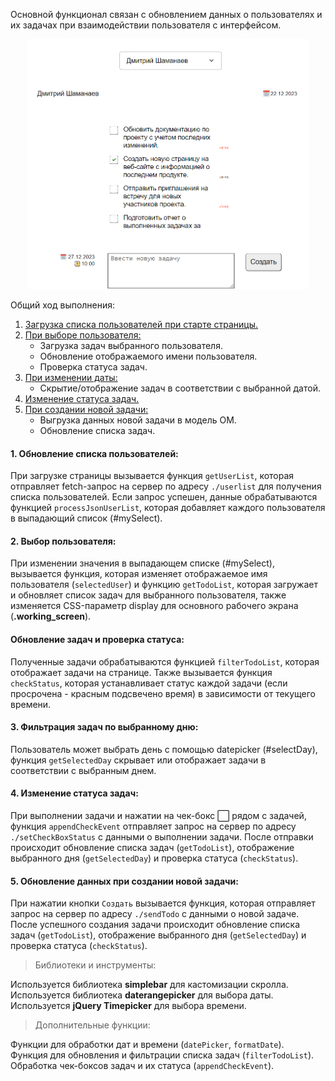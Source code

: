Основной функционал связан с обновлением данных о пользователях и их задачах при взаимодействии пользователя с интерфейсом.
<div align="center">
    <img src="https://github.com/DmitriiSham/TODO/blob/e7e97049153eb19ef779498924a79784fac7387c/%D0%94%D0%BE%D0%BA%D1%83%D0%BC%D0%B5%D0%BD%D1%82%D0%B0%D1%86%D0%B8%D1%8F/working_screen.png" height="400">
</div>

Общий ход выполнения:

1. [Загрузка списка пользователей при старте страницы.](#title1)
2. [При выборе пользователя:](#title2)
    - Загрузка задач выбранного пользователя.
    - Обновление отображаемого имени пользователя.
    - Проверка статуса задач.
3. [При изменении даты:](#title3)
    - Скрытие/отображение задач в соответствии с выбранной датой.
4. [Изменение статуса задач.](#title4)
5. [При создании новой задачи:](#title5)
    - Выгрузка данных новой задачи в модель ОМ.
    - Обновление списка задач.

#### <a id="title1">1. Обновление списка пользователей:</a>
При загрузке страницы вызывается функция `getUserList`, которая отправляет fetch-запрос на сервер по адресу `./userlist` для получения списка пользователей. Если запрос успешен, данные обрабатываются функцией `processJsonUserList`, которая добавляет каждого пользователя в выпадающий список (#mySelect).

#### <a id="title2">2. Выбор пользователя:</a>
При изменении значения в выпадающем списке (#mySelect), вызывается функция, которая изменяет отображаемое имя пользователя (`selectedUser`) и функцию `getTodoList`, которая загружает и обновляет список задач для выбранного пользователя, также изменяется CSS-параметр display для основного рабочего экрана (**.working_screen**).

#### Обновление задач и проверка статуса:
Полученные задачи обрабатываются функцией `filterTodoList`, которая отображает задачи на странице. Также вызывается функция `checkStatus`, которая устанавливает статус каждой задачи (если просрочена - красным подсвечено время) в зависимости от текущего времени.

#### <a id="title3">3. Фильтрация задач по выбранному дню:</a>
Пользователь может выбрать день с помощью datepicker (#selectDay), функция `getSelectedDay` скрывает или отображает задачи в соответствии с выбранным днем.

#### <a id="title4">4. Изменение статуса задач:</a>
При выполнении задачи и нажатии на чек-бокс ⬜ рядом с задачей, функция `appendCheckEvent` отправляет запрос на сервер по адресу `./setCheckBoxStatus` с данными о выполнении задачи. После отправки происходит обновление списка задач (`getTodoList`), отображение выбранного дня (`getSelectedDay`) и проверка статуса (`checkStatus`).

#### <a id="title5">5. Обновление данных при создании новой задачи:</a>
При нажатии кнопки `Создать` вызывается функция, которая отправляет запрос на сервер по адресу `./sendTodo` с данными о новой задаче. После успешного создания задачи происходит обновление списка задач (`getTodoList`), отображение выбранного дня (`getSelectedDay`) и проверка статуса (`checkStatus`).

> Библиотеки и инструменты:

Используется библиотека **simplebar** для кастомизации скролла.  
Используется библиотека **daterangepicker** для выбора даты.  
Используется **jQuery Timepicker** для выбора времени.  

> Дополнительные функции:

Функции для обработки дат и времени (`datePicker`, `formatDate`).  
Функция для обновления и фильтрации списка задач (`filterTodoList`).  
Обработка чек-боксов задач и их статуса (`appendCheckEvent`).  
